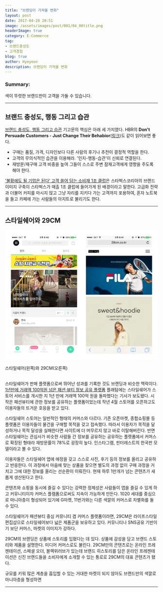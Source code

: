 ```yaml
---
title: "브랜딩이 가져올 변화"
layout: post
date: 2017-04-28 20:51
image: /assets/images/post/001/04_00title.png
headerImage: true
category: E-Commerce
tag:
- 브랜드충성도
- 고객경험
blog: true
author: Hyeyeon
description: 브랜딩이 가져올 변화
---
```


### Summary:

색이 뚜렷한 브랜드만이 고객을 가둘 수 있습니다.

---

## 브랜드 충성도, 행동 그리고 습관

[브랜드 충성도, 행동 그리고 습관](http://www.harsest.com/blog/harsest-blog-brand-loyalty/) 기고문의 핵심은 아래 세 가지였다. HBR의 **Don't Persuade Customers - Just Change Their Behabior**([링크](https://hbr.org/2014/02/dont-persuade-customers-just-change-their-behavior))도 같이 읽어보면 좋다.

* 구매는 품질, 가격, 디자인보다 다른 사람의 후기나 추천이 결정적 역할을 한다.
* 고객의 무의식적인 습관을 이용해라. '인지-행동-습관'이 신뢰로 연결된다.
* 재방문/재구매 고객 비중을 높여 그들이 스스로 주변 잠재고객에게 영향을 주도록 해야 한다.

['불황에도 될 기업은 된다’ 고객 쓸어 담는 소비재 1조 클럽](http://www.sedaily.com/NewsView/1ODK5W6MBK)은 스타벅스코리아의 브랜드 이미지 구축이 스타벅스가 매출 1조 클럽에 들어가게 된 배경이라고 말한다. 고급화 전략과 더불어 커피를 마시지 않고 그냥 자리를 지키다 가는 고객까지 포용하여, 혼자 노트북을 들고 카페에 가는 사람들의 아지트로 불리기도 한다.

---

## 스타일쉐어와 29CM

![pic1](/assets/images/post/002/121_01.png)
<figcaption class="caption">스타일쉐어(왼쪽)와 29CM(오른쪽)</figcaption>

<br>


스타일쉐어가 판매 플랫폼으로써 뛰어난 성과를 기록한 것도 브랜딩과 비슷한 맥락이다. [1년만에 거래액 100억원 넘은 패션·뷰티 정보 공유 플랫폼](http://platum.kr/archives/78930) 플래텀에는 스타일쉐어가 스토어 서비스를 개시한 지 1년 만에 거래액 100억 원을 돌파했다는 기사가 보도됐다. 시작은 패션뷰티에 관한 정보를 공유하는 플랫폼이었는데 작년 4월 스토어를 오픈하고도 이용자들의 뜨거운 호응을 받고 있다.

스타일쉐어 스토어는 일반적인 형태의 커머스와 다르다. 기존 오픈마켓, 종합쇼핑몰 등 플랫폼은 이용자들이 물건을 구매할 목적을 갖고 접속했다. 따라서 이용자가 목적을 달성하거나 목적 달성을 실패한다면 사이트에 더 머무르지 않고 바로 이탈해버린다. 반면 스타일쉐어는 관심사가 비슷한 사람들 간 정보를 공유하는 공유하는 플랫폼에서 커머스로 확장된 형태라 재방문률이 78%로 굉장히 높다. 인스타그램, 핀터레스트의 한국판 모델이라고 볼 수 있다.

이용자들은 스타일쉐어 앱에 애정을 갖고 스스로 사진, 후기 등의 정보를 올리고 공유하고 반응한다. 이 과정에서 마음에 맞는 상품을 찾으면 별도의 과정 없이 구매 과정을 거치고 그에 대한 정보를 올리는 선순환이 이뤄진다. 현재 하루 1만개가 넘는 콘텐츠가 새롭게 생산된다고 한다.

콘텐츠와 쇼핑을 동시에 즐길 수 있다는 강력한 정체성은 사람들이 앱을 즐길 수 있게 하고 커뮤니티이자 커머스 플램폼으로써도 지속이 가능하게 만든다. 1020 세대를 중심으로 마니아층이 형성되어 있기에 G마켓, 11번가와는 다른 색깔의 커머스로 차별화를 둘 수 있다.

스타일쉐어가 패션뷰티 중심 커뮤니티 겸 커머스 플랫폼이라면, 29CM은 라이프스타일 편집샵으로 스타일쉐어보다 넓은 제품군을 보유하고 있다. 커뮤니티나 SNS공유 기반이기 보단 커머스, 마켓의 이미지가 강하다.

29CM의 브랜딩은 상품에 스토리를 입혔다는 데 있다. 상품에 감성을 담고 브랜드 스토리와 제품을 설명한다. 미디어 커머스로도 불린다. 29CM만의 콘텐츠로는 온라인 프레젠테이션, 스페셜 오더, 블랙위러브가 있는데 브랜드 히스토리를 담은 온라인 프레젠테이션은 신진 브랜드들을 소비자에게 소개할 수 있는 통로로 29CM의 대표 콘텐츠가 됐다.

규모를 키워 많은 계층을 흡입할 수 있는 거대한 마켓이 되지 않아도 브랜드만의 색깔로 마니아층을 형성하면 

---
